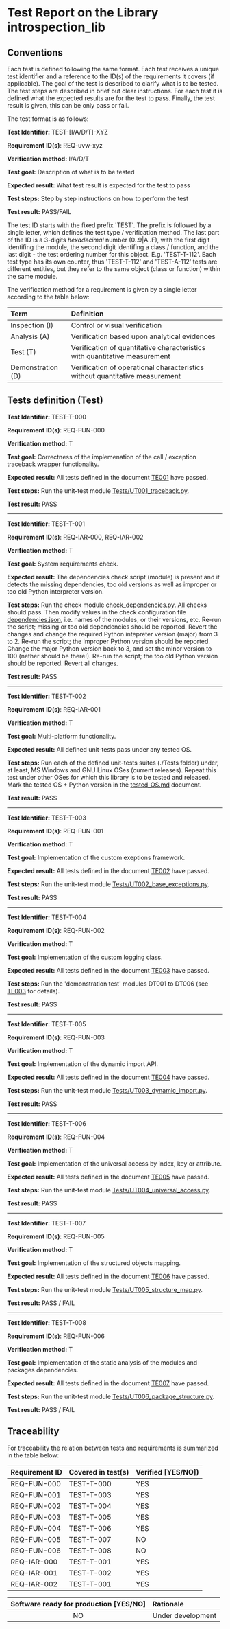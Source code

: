 # Test Report on the Library introspection_lib

## Conventions

Each test is defined following the same format. Each test receives a unique test identifier and a reference to the ID(s) of the requirements it covers (if applicable). The goal of the test is described to clarify what is to be tested. The test steps are described in brief but clear instructions. For each test it is defined what the expected results are for the test to pass. Finally, the test result is given, this can be only pass or fail.

The test format is as follows:

**Test Identifier:** TEST-\[I/A/D/T\]-XYZ

**Requirement ID(s)**: REQ-uvw-xyz

**Verification method:** I/A/D/T

**Test goal:** Description of what is to be tested

**Expected result:** What test result is expected for the test to pass

**Test steps:** Step by step instructions on how to perform the test

**Test result:** PASS/FAIL

The test ID starts with the fixed prefix 'TEST'. The prefix is followed by a single letter, which defines the test type / verification method. The last part of the ID is a 3-digits *hexadecimal* number (0..9|A..F), with the first digit identifing the module, the second digit identifing a class / function, and the last digit - the test ordering number for this object. E.g. 'TEST-T-112'. Each test type has its own counter, thus 'TEST-T-112' and 'TEST-A-112' tests are different entities, but they refer to the same object (class or function) within the same module.

The verification method for a requirement is given by a single letter according to the table below:

| **Term**          | **Definition**                                                               |
| :---------------- | :--------------------------------------------------------------------------- |
| Inspection (I)    | Control or visual verification                                               |
| Analysis (A)      | Verification based upon analytical evidences                                 |
| Test (T)          | Verification of quantitative characteristics with quantitative measurement   |
| Demonstration (D) | Verification of operational characteristics without quantitative measurement |

## Tests definition (Test)

**Test Identifier:** TEST-T-000

**Requirement ID(s)**: REQ-FUN-000

**Verification method:** T

**Test goal:** Correctness of the implemenation of the call / exception traceback wrapper functionality.

**Expected result:** All tests defined in the document [TE001](./TE001_traceback_test_report.md) have passed.

**Test steps:** Run the unit-test module [Tests/UT001_traceback.py](../../Tests/UT001_traceback.py).

**Test result:** PASS

---

**Test Identifier:** TEST-T-001

**Requirement ID(s)**: REQ-IAR-000, REQ-IAR-002

**Verification method:** T

**Test goal:** System requirements check.

**Expected result:** The dependencies check script (module) is present and it detects the missing dependencies, too old versions as well as improper or too old Python interpreter version.

**Test steps:** Run the check module [check_dependencies.py](../../check_dependencies.py). All checks should pass. Then modify values in the check configuration file [dependencies.json](../../dependencies.json), i.e. names of the modules, or their versions, etc. Re-run the script; missing or too old dependencies should be reported. Revert the changes and change the required Python intepreter version (major) from 3 to 2. Re-run the script; the improper Python version should be reported. Change the major Python version back to 3, and set the minor version to 100 (nether should be there!). Re-run the script; the too old Python version should be reported. Revert all changes.

**Test result:** PASS

---

**Test Identifier:** TEST-T-002

**Requirement ID(s)**: REQ-IAR-001

**Verification method:** T

**Test goal:** Multi-platform functionality.

**Expected result:** All defined unit-tests pass under any tested OS.

**Test steps:** Run each of the defined unit-tests suites (./Tests folder) under, at least, MS Windows and GNU Linux OSes (current releases). Repeat this test under other OSes for which this library is to be tested and released. Mark the tested OS + Python version in the [tested_OS.md](./tested_OS.md) document.

**Test result:** PASS

---

**Test Identifier:** TEST-T-003

**Requirement ID(s)**: REQ-FUN-001

**Verification method:** T

**Test goal:** Implementation of the custom exeptions framework.

**Expected result:** All tests defined in the document [TE002](./TE002_base_exceptions_test_report.md) have passed.

**Test steps:** Run the unit-test module [Tests/UT002_base_exceptions.py](../../Tests/UT002_base_exceptions.py).

**Test result:** PASS

---

**Test Identifier:** TEST-T-004

**Requirement ID(s)**: REQ-FUN-002

**Verification method:** T

**Test goal:** Implementation of the custom logging class.

**Expected result:** All tests defined in the document [TE003](./TE003_logging_test_report.md) have passed.

**Test steps:** Run the 'demonstration test' modules DT001 to DT006 (see [TE003](./TE003_logging_test_report.md) for details).

**Test result:** PASS

---

**Test Identifier:** TEST-T-005

**Requirement ID(s)**: REQ-FUN-003

**Verification method:** T

**Test goal:** Implementation of the dynamic import API.

**Expected result:** All tests defined in the document [TE004](./TE004_dynamic_import_test_report.md) have passed.

**Test steps:** Run the unit-test module [Tests/UT003_dynamic_import.py](../../Tests/UT003_dynamic_import.py).

**Test result:** PASS

---

**Test Identifier:** TEST-T-006

**Requirement ID(s)**: REQ-FUN-004

**Verification method:** T

**Test goal:** Implementation of the universal access by index, key or attribute.

**Expected result:** All tests defined in the document [TE005](./TE005_universal_access_test_report.md) have passed.

**Test steps:** Run the unit-test module [Tests/UT004_universal_access.py](../../Tests/UT004_universal_access.py).

**Test result:** PASS

---

**Test Identifier:** TEST-T-007

**Requirement ID(s)**: REQ-FUN-005

**Verification method:** T

**Test goal:** Implementation of the structured objects mapping.

**Expected result:** All tests defined in the document [TE006](./TE006_structure_map_test_report.md) have passed.

**Test steps:** Run the unit-test module [Tests/UT005_structure_map.py](../../Tests/UT005_structure_map.py).

**Test result:** PASS / FAIL

---

**Test Identifier:** TEST-T-008

**Requirement ID(s)**: REQ-FUN-006

**Verification method:** T

**Test goal:** Implementation of the static analysis of the modules and packages dependencies.

**Expected result:** All tests defined in the document [TE007](./TE007_package_structure_test_report.md) have passed.

**Test steps:** Run the unit-test module [Tests/UT006_package_structure.py](../../UT006_package_structure.py).

**Test result:** PASS / FAIL

## Traceability

For traceability the relation between tests and requirements is summarized in the table below:

| **Requirement ID** | **Covered in test(s)** | **Verified \[YES/NO\]**) |
| :----------------- | :--------------------- | :----------------------- |
| REQ-FUN-000        | TEST-T-000             | YES                      |
| REQ-FUN-001        | TEST-T-003             | YES                      |
| REQ-FUN-002        | TEST-T-004             | YES                      |
| REQ-FUN-003        | TEST-T-005             | YES                      |
| REQ-FUN-004        | TEST-T-006             | YES                      |
| REQ-FUN-005        | TEST-T-007             | NO                       |
| REQ-FUN-006        | TEST-T-008             | NO                       |
| REQ-IAR-000        | TEST-T-001             | YES                      |
| REQ-IAR-001        | TEST-T-002             | YES                      |
| REQ-IAR-002        | TEST-T-001             | YES                      |

| **Software ready for production \[YES/NO\]** | **Rationale**                 |
| :------------------------------------------: | :---------------------------- |
| NO                                           | Under development             |
